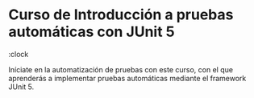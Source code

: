 # Curso de Introducción a pruebas automáticas con JUnit 5

:clock

Iníciate en la automatización de pruebas con este curso, con el que aprenderás a implementar pruebas automáticas mediante el framework JUnit 5.

